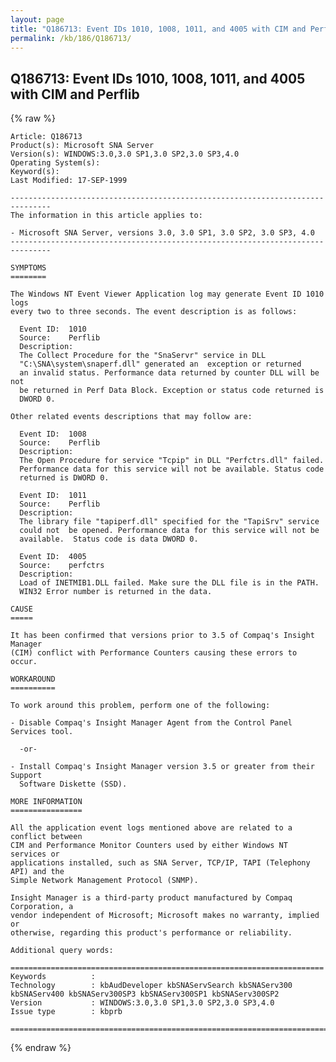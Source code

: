 ```yaml
---
layout: page
title: "Q186713: Event IDs 1010, 1008, 1011, and 4005 with CIM and Perflib"
permalink: /kb/186/Q186713/
---
```


## Q186713: Event IDs 1010, 1008, 1011, and 4005 with CIM and Perflib

{% raw %}

	Article: Q186713
	Product(s): Microsoft SNA Server
	Version(s): WINDOWS:3.0,3.0 SP1,3.0 SP2,3.0 SP3,4.0
	Operating System(s): 
	Keyword(s): 
	Last Modified: 17-SEP-1999
	
	-------------------------------------------------------------------------------
	The information in this article applies to:
	
	- Microsoft SNA Server, versions 3.0, 3.0 SP1, 3.0 SP2, 3.0 SP3, 4.0 
	-------------------------------------------------------------------------------
	
	SYMPTOMS
	========
	
	The Windows NT Event Viewer Application log may generate Event ID 1010 logs
	every two to three seconds. The event description is as follows:
	
	  Event ID:  1010
	  Source:    Perflib
	  Description:
	  The Collect Procedure for the "SnaServr" service in DLL
	  "C:\SNA\system\snaperf.dll" generated an  exception or returned
	  an invalid status. Performance data returned by counter DLL will be not
	  be returned in Perf Data Block. Exception or status code returned is
	  DWORD 0.
	
	Other related events descriptions that may follow are:
	
	  Event ID:  1008
	  Source:    Perflib
	  Description:
	  The Open Procedure for service "Tcpip" in DLL "Perfctrs.dll" failed.
	  Performance data for this service will not be available. Status code
	  returned is DWORD 0.
	
	  Event ID:  1011
	  Source:    Perflib
	  Description:
	  The library file "tapiperf.dll" specified for the "TapiSrv" service
	  could not  be opened. Performance data for this service will not be
	  available.  Status code is data DWORD 0.
	
	  Event ID:  4005
	  Source:    perfctrs
	  Description:
	  Load of INETMIB1.DLL failed. Make sure the DLL file is in the PATH.
	  WIN32 Error number is returned in the data.
	
	CAUSE
	=====
	
	It has been confirmed that versions prior to 3.5 of Compaq's Insight Manager
	(CIM) conflict with Performance Counters causing these errors to occur.
	
	WORKAROUND
	==========
	
	To work around this problem, perform one of the following:
	
	- Disable Compaq's Insight Manager Agent from the Control Panel Services tool.
	
	  -or-
	
	- Install Compaq's Insight Manager version 3.5 or greater from their Support
	  Software Diskette (SSD).
	
	MORE INFORMATION
	================
	
	All the application event logs mentioned above are related to a conflict between
	CIM and Performance Monitor Counters used by either Windows NT services or
	applications installed, such as SNA Server, TCP/IP, TAPI (Telephony API) and the
	Simple Network Management Protocol (SNMP).
	
	Insight Manager is a third-party product manufactured by Compaq Corporation, a
	vendor independent of Microsoft; Microsoft makes no warranty, implied or
	otherwise, regarding this product's performance or reliability.
	
	Additional query words:
	
	======================================================================
	Keywords          :  
	Technology        : kbAudDeveloper kbSNAServSearch kbSNAServ300 kbSNAServ400 kbSNAServ300SP3 kbSNAServ300SP1 kbSNAServ300SP2
	Version           : WINDOWS:3.0,3.0 SP1,3.0 SP2,3.0 SP3,4.0
	Issue type        : kbprb
	
	=============================================================================
	

{% endraw %}
